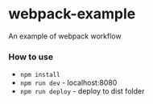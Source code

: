webpack-example
===============

An example of webpack workflow

### How to use

- `npm install`
- `npm run dev` - localhost:8080
- `npm run deploy` - deploy to dist folder
